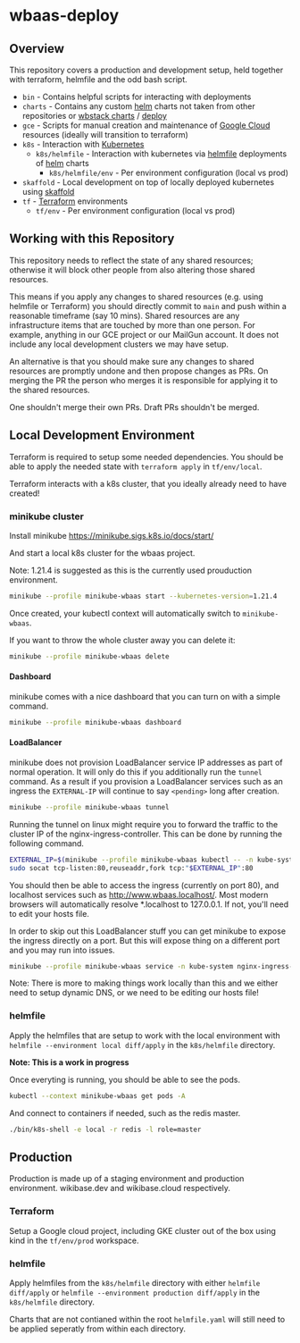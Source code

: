 # wbaas-deploy

## Overview

This repository covers a production and development setup, held together with terraform, helmfile and the odd bash script.

- `bin` - Contains helpful scripts for interacting with deployments
- `charts` - Contains any custom [helm](https://helm.sh/) charts not taken from other repositories or [wbstack charts](https://github.com/wbstack/charts) / [deploy](https://github.com/wbstack/deploy)
- `gce` - Scripts for manual creation and maintenance of [Google Cloud](https://cloud.google.com/) resources (ideally will transition to terraform)
- `k8s` - Interaction with [Kubernetes](https://kubernetes.io/)
  - `k8s/helmfile` - Interaction with kubernetes via [helmfile](https://github.com/roboll/helmfile) deployments of [helm](https://helm.sh/) charts
    - `k8s/helmfile/env` - Per environment configuration (local vs prod)
- `skaffold` - Local development on top of locally deployed kubernetes using [skaffold](https://skaffold.dev/)
- `tf` - [Terraform](https://www.terraform.io/) environments
  - `tf/env` - Per environment configuration (local vs prod)


## Working with this Repository
This repository needs to reflect the state of any shared resources;
otherwise it will block other people from also altering those shared resources.

This means if you apply any changes to shared resources (e.g. using helmfile or Terraform) you should directly commit to `main` and push within a reasonable timeframe (say 10 mins). Shared resources are any infrastructure items that are touched by more than one person. For example, anything in our GCE project or our MailGun account. It does not include any local development clusters we may have setup.

An alternative is that you should make sure any changes to shared resources are promptly undone and then propose changes as PRs. On merging the PR the person who
merges it is responsible for applying it to the shared resources.

One shouldn't merge their own PRs. Draft PRs shouldn't be merged.

## Local Development Environment

Terraform is required to setup some needed dependencies.
You should be able to apply the needed state with `terraform apply` in `tf/env/local`.

Terraform interacts with a k8s cluster, that you ideally already need to have created!

### minikube cluster

Install minikube https://minikube.sigs.k8s.io/docs/start/

And start a local k8s cluster for the wbaas project.

Note: 1.21.4 is suggested as this is the currently used prouduction environment.

```sh
minikube --profile minikube-wbaas start --kubernetes-version=1.21.4
```

Once created, your kubectl context will automatically switch to `minikube-wbaas`.

If you want to throw the whole cluster away you can delete it:

```sh
minikube --profile minikube-wbaas delete
```

#### Dashboard

minikube comes with a nice dashboard that you can turn on with a simple command.

```sh
minikube --profile minikube-wbaas dashboard
```

#### LoadBalancer

minikube does not provision LoadBalancer service IP addresses as part of normal operation.
It will only do this if you additionally run the `tunnel` command.
As a result if you provision a LoadBalancer services such as an ingress the `EXTERNAL-IP` will continue to say `<pending>` long after creation.


```sh
minikube --profile minikube-wbaas tunnel
```

Running the tunnel on linux might require you to forward the traffic to the cluster IP of the nginx-ingress-controller. This can be done by running the following command. 

```sh
EXTERNAL_IP=$(minikube --profile minikube-wbaas kubectl -- -n kube-system get service nginx-ingress-controller -o template='{{.spec.clusterIP}}')
sudo socat tcp-listen:80,reuseaddr,fork tcp:"$EXTERNAL_IP":80
```

You should then be able to access the ingress (currently on port 80), and localhost services such as http://www.wbaas.localhost/.
Most modern browsers will automatically resolve *.localhost to 127.0.0.1.
If not, you'll need to edit your hosts file.

In order to skip out this LoadBalancer stuff you can get minikube to expose the ingress directly on a port.
But this will expose thing on a different port and you may run into issues.

```sh
minikube --profile minikube-wbaas service -n kube-system nginx-ingress-default-backend
```

Note: There is more to making things work locally than this and we either need to setup dynamic DNS, or we need to be editing our hosts file!

### helmfile

Apply the helmfiles that are setup to work with the local environment with `helmfile --environment local diff/apply` in the `k8s/helmfile` directory.

**Note: This is a work in progress**

Once everyting is running, you should be able to see the pods.

```sh
kubectl --context minikube-wbaas get pods -A
```

And connect to containers if needed, such as the redis master.

```sh
./bin/k8s-shell -e local -r redis -l role=master
```

## Production

Production is made up of a staging environment and production environment.
wikibase.dev and wikibase.cloud respectively.

### Terraform

Setup a Google cloud project, including GKE cluster out of the box using kind in the `tf/env/prod` workspace.

### helmfile

Apply helmfiles from the `k8s/helmfile` directory with either `helmfile diff/apply` or `helmfile --environment production diff/apply` in the `k8s/helmfile` directory.

Charts that are not contianed within the root `helmfile.yaml` will still need to be applied seperatly from within each directory.
